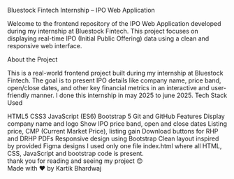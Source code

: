 Bluestock Fintech Internship – IPO Web Application

Welcome to the frontend repository of the IPO Web Application developed during my internship at Bluestock Fintech. This project focuses on displaying real-time IPO (Initial Public Offering) data using a clean and responsive web interface.

About the Project

This is a real-world frontend project built during my internship at Bluestock Fintech. The goal is to present IPO details like company name, price band, open/close dates, and other key financial metrics in an interactive and user-friendly manner. I done this internship in may 2025 to june 2025.
Tech Stack Used

HTML5
CSS3
JavaScript (ES6)
Bootstrap 5
Git and GitHub
Features
Display company name and logo
Show IPO price band, open and close dates
Listing price, CMP (Current Market Price), listing gain
Download buttons for RHP and DRHP PDFs
Responsive design using Bootstrap
Clean layout inspired by provided Figma designs
I used only one file  index.html where all HTML, CSS, JavaScript  and bootstrap code  is present. 
<br>
thank you for reading and seeing my project 😊 
<br>
Made with ❤️ by Kartik Bhardwaj
